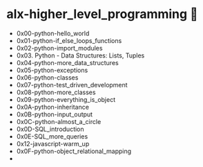 # alx-higher_level_programming :snake:

- 0x00-python-hello_world
- 0x01-python-if_else_loops_functions
- 0x02-python-import_modules
- 0x03. Python - Data Structures: Lists, Tuples
- 0x04-python-more_data_structures
- 0x05-python-exceptions
- 0x06-python-classes
- 0x07-python-test_driven_development
- 0x08-python-more_classes
- 0x09-python-everything_is_object
- 0x0A-python-inheritance
- 0x0B-python-input_output
- 0x0C-python-almost_a_circle
- 0x0D-SQL_introduction
- 0x0E-SQL_more_queries
- 0x12-javascript-warm_up
- 0x0F-python-object_relational_mapping
- 
